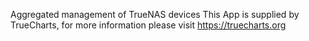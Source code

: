 Aggregated management of TrueNAS devices
This App is supplied by TrueCharts, for more information please visit https://truecharts.org
